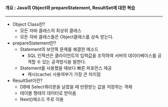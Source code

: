 #### 개요 : Java의 Object와 prepareStatement, ResultSet에 대한 복습

---

* Object Class란?
  * 모든 자바 클래스의 최상위 클래스
  * 모든 자바 클래스들은 Object클래스를 상속 받는다.
* prepareStatement란?
  * Statement의 보안쪽 문제를 해결한 메소드
    * SQL 인젝션은 클라이언트의 입력값을 조작하여 서버의 데이터베이스를 공격할 수 있는 공격방식을 말한다.
  * Statement를 사용했을 때보다 빠른 퍼포먼스 제공
    * 캐시(cache) 사용여부가 가장 큰 차이점
* ResultSet이란?
  * DB에 Select쿼리문을 날렸을 때 반환받는 값을 저장하는 객체
  * 테이블 형태의 데이터로 받아옴
  * Next()메소드 주로 이용